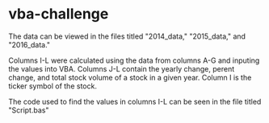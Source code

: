# vba-challenge
The data can be viewed in the files titled "2014_data," "2015_data," and "2016_data."

Columns I-L were calculated using the data from columns A-G and inputing the values into VBA.
Columns J-L contain the yearly change, perent change, and total stock volume of a stock in a given year. Column I is the ticker symbol of the stock.

The code used to find the values in columns I-L can be seen in the file titled "Script.bas"
